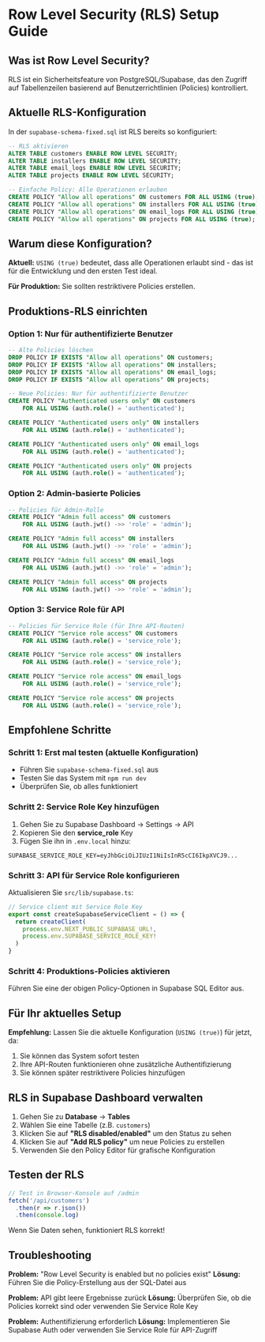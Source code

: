 # Row Level Security (RLS) Setup Guide

## Was ist Row Level Security?

RLS ist ein Sicherheitsfeature von PostgreSQL/Supabase, das den Zugriff auf Tabellenzeilen basierend auf Benutzerrichtlinien (Policies) kontrolliert.

## Aktuelle RLS-Konfiguration

In der `supabase-schema-fixed.sql` ist RLS bereits so konfiguriert:

```sql
-- RLS aktivieren
ALTER TABLE customers ENABLE ROW LEVEL SECURITY;
ALTER TABLE installers ENABLE ROW LEVEL SECURITY;
ALTER TABLE email_logs ENABLE ROW LEVEL SECURITY;
ALTER TABLE projects ENABLE ROW LEVEL SECURITY;

-- Einfache Policy: Alle Operationen erlauben
CREATE POLICY "Allow all operations" ON customers FOR ALL USING (true);
CREATE POLICY "Allow all operations" ON installers FOR ALL USING (true);
CREATE POLICY "Allow all operations" ON email_logs FOR ALL USING (true);
CREATE POLICY "Allow all operations" ON projects FOR ALL USING (true);
```

## Warum diese Konfiguration?

**Aktuell:** `USING (true)` bedeutet, dass alle Operationen erlaubt sind - das ist für die Entwicklung und den ersten Test ideal.

**Für Produktion:** Sie sollten restriktivere Policies erstellen.

## Produktions-RLS einrichten

### Option 1: Nur für authentifizierte Benutzer

```sql
-- Alte Policies löschen
DROP POLICY IF EXISTS "Allow all operations" ON customers;
DROP POLICY IF EXISTS "Allow all operations" ON installers;
DROP POLICY IF EXISTS "Allow all operations" ON email_logs;
DROP POLICY IF EXISTS "Allow all operations" ON projects;

-- Neue Policies: Nur für authentifizierte Benutzer
CREATE POLICY "Authenticated users only" ON customers 
    FOR ALL USING (auth.role() = 'authenticated');

CREATE POLICY "Authenticated users only" ON installers 
    FOR ALL USING (auth.role() = 'authenticated');

CREATE POLICY "Authenticated users only" ON email_logs 
    FOR ALL USING (auth.role() = 'authenticated');

CREATE POLICY "Authenticated users only" ON projects 
    FOR ALL USING (auth.role() = 'authenticated');
```

### Option 2: Admin-basierte Policies

```sql
-- Policies für Admin-Rolle
CREATE POLICY "Admin full access" ON customers 
    FOR ALL USING (auth.jwt() ->> 'role' = 'admin');

CREATE POLICY "Admin full access" ON installers 
    FOR ALL USING (auth.jwt() ->> 'role' = 'admin');

CREATE POLICY "Admin full access" ON email_logs 
    FOR ALL USING (auth.jwt() ->> 'role' = 'admin');

CREATE POLICY "Admin full access" ON projects 
    FOR ALL USING (auth.jwt() ->> 'role' = 'admin');
```

### Option 3: Service Role für API

```sql
-- Policies für Service Role (für Ihre API-Routen)
CREATE POLICY "Service role access" ON customers 
    FOR ALL USING (auth.role() = 'service_role');

CREATE POLICY "Service role access" ON installers 
    FOR ALL USING (auth.role() = 'service_role');

CREATE POLICY "Service role access" ON email_logs 
    FOR ALL USING (auth.role() = 'service_role');

CREATE POLICY "Service role access" ON projects 
    FOR ALL USING (auth.role() = 'service_role');
```

## Empfohlene Schritte

### Schritt 1: Erst mal testen (aktuelle Konfiguration)
- Führen Sie `supabase-schema-fixed.sql` aus
- Testen Sie das System mit `npm run dev`
- Überprüfen Sie, ob alles funktioniert

### Schritt 2: Service Role Key hinzufügen
1. Gehen Sie zu Supabase Dashboard → Settings → API
2. Kopieren Sie den **service_role** Key
3. Fügen Sie ihn in `.env.local` hinzu:
```env
SUPABASE_SERVICE_ROLE_KEY=eyJhbGciOiJIUzI1NiIsInR5cCI6IkpXVCJ9...
```

### Schritt 3: API für Service Role konfigurieren
Aktualisieren Sie `src/lib/supabase.ts`:

```typescript
// Service client mit Service Role Key
export const createSupabaseServiceClient = () => {
  return createClient(
    process.env.NEXT_PUBLIC_SUPABASE_URL!,
    process.env.SUPABASE_SERVICE_ROLE_KEY!
  )
}
```

### Schritt 4: Produktions-Policies aktivieren
Führen Sie eine der obigen Policy-Optionen in Supabase SQL Editor aus.

## Für Ihr aktuelles Setup

**Empfehlung:** Lassen Sie die aktuelle Konfiguration (`USING (true)`) für jetzt, da:
1. Sie können das System sofort testen
2. Ihre API-Routen funktionieren ohne zusätzliche Authentifizierung
3. Sie können später restriktivere Policies hinzufügen

## RLS in Supabase Dashboard verwalten

1. Gehen Sie zu **Database** → **Tables**
2. Wählen Sie eine Tabelle (z.B. `customers`)
3. Klicken Sie auf **"RLS disabled/enabled"** um den Status zu sehen
4. Klicken Sie auf **"Add RLS policy"** um neue Policies zu erstellen
5. Verwenden Sie den Policy Editor für grafische Konfiguration

## Testen der RLS

```javascript
// Test in Browser-Konsole auf /admin
fetch('/api/customers')
  .then(r => r.json())
  .then(console.log)
```

Wenn Sie Daten sehen, funktioniert RLS korrekt!

## Troubleshooting

**Problem:** "Row Level Security is enabled but no policies exist"
**Lösung:** Führen Sie die Policy-Erstellung aus der SQL-Datei aus

**Problem:** API gibt leere Ergebnisse zurück
**Lösung:** Überprüfen Sie, ob die Policies korrekt sind oder verwenden Sie Service Role Key

**Problem:** Authentifizierung erforderlich
**Lösung:** Implementieren Sie Supabase Auth oder verwenden Sie Service Role für API-Zugriff
